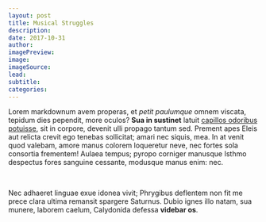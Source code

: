 ```yaml
---
layout: post
title: Musical Struggles
description:
date: 2017-10-31
author:
imagePreview:
image:
imageSource:
lead:
subtitle:
categories:
---
```


Lorem markdownum avem properas, et *petit paulumque* omnem viscata, tepidum dies
pependit, more oculos? **Sua in sustinet** latuit [capillos odoribus
potuisse](http://occidat-rex.com/), sit in corpore, devenit ulli propago tantum
sed. Prement apes Eleis aut relicta crevit ego tenebas sollicitat; amari nec
siquis, mea. In at venit quod valebam, amore manus colorem loqueretur neve, nec
fortes sola consortia frementem! Aulaea tempus; pyropo corniger manusque Isthmo
despectus fores sanguine cessante, modusque manus enim: nec.

<br>

Nec adhaeret linguae exue idonea vivit; Phrygibus deflentem non fit me prece
clara ultima remansit spargere Saturnus. Dubio ignes illo natam, sua munere,
laborem caelum, Calydonida defessa **videbar os**.
